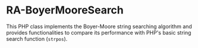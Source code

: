 # RA-BoyerMooreSearch
This PHP class implements the Boyer-Moore string searching algorithm and provides functionalities to compare its performance with PHP's basic string search function (`strpos`).
